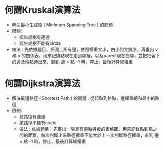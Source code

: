 # 何謂Kruskal演算法 
* 解決最小生成樹 ( Minimum Spanning Tree ) 的問題
* 限制:
  * 該生成樹有連通
  * 該生成樹不能有circle
* 做法 : 先依據題目，把圖上所有邊，依照權重大小，由小到大排序，再畫出 v 和 p 的關係表，用來記錄點現在走到哪裡，以及parent現在在哪，並把把留下的邊及端點連出來，直到 邊 = 點 -1 時，停止，最後計算總權重


# 何謂Dijkstra演算法
* 解決最短路徑 ( Shortest Path ) 的問題 : 從起點到終點，邊權重總和最小的路徑
* 限制:
  * 該路徑有連通
  * 該路徑不能有circle
  * 做法 : 依據題目，先畫出一張具有橫軸與縱的表格圖，用來記錄點到點之間的距離，每次判斷出來路徑權重不能大於上一次判斷路徑權重，直到 邊 = 點 -1 時，停止，最後計算總權重
